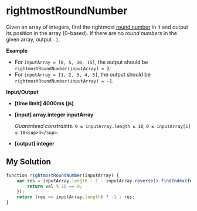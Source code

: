 # rightmostRoundNumber
﻿Given an array of integers, find the rightmost [round number](keyword://round-number) in it and output its position in the array (0-based). If there are no _round numbers_ in the given array, output `-1`.

**Example**

*   For `inputArray = [0, 5, 10, 15]`, the output should be
    `rightmostRoundNumber(inputArray) = 2`;
*   For `inputArray = [1, 2, 3, 4, 5]`, the output should be
    `rightmostRoundNumber(inputArray) = -1`.

**Input/Output**

*   **[time limit] 4000ms (js)**

*   **[input] array.integer inputArray**

    _Guaranteed constraints:_
    `0 ≤ inputArray.length ≤ 10`,
    `0 ≤ inputArray[i] ≤ 10<sup>4</sup>`.

*   **[output] integer**


## My Solution
```javascript
﻿function rightmostRoundNumber(inputArray) {
    var res = inputArray.length - 1 - inputArray.reverse().findIndex(function(val) {
        return val % 10 == 0;
    });
    return (res == inputArray.length) ? -1 : res;
}
​
```
